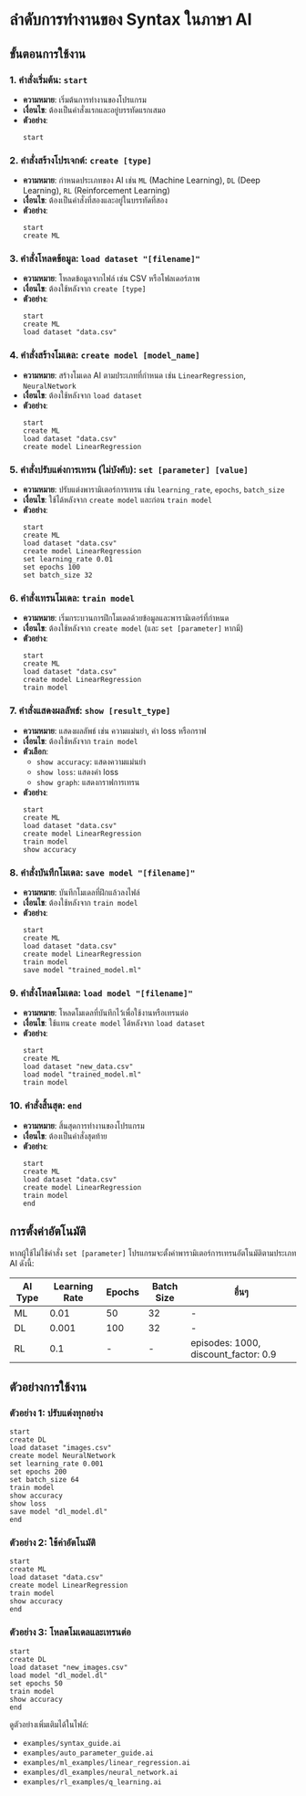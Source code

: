 
# ลำดับการทำงานของ Syntax ในภาษา AI

## ขั้นตอนการใช้งาน

### **1. คำสั่งเริ่มต้น: `start`**
- **ความหมาย**: เริ่มต้นการทำงานของโปรแกรม
- **เงื่อนไข**: ต้องเป็นคำสั่งแรกและอยู่บรรทัดแรกเสมอ
- **ตัวอย่าง**:
  ```
  start
  ```

### **2. คำสั่งสร้างโปรเจกต์: `create [type]`**
- **ความหมาย**: กำหนดประเภทของ AI เช่น `ML` (Machine Learning), `DL` (Deep Learning), `RL` (Reinforcement Learning)
- **เงื่อนไข**: ต้องเป็นคำสั่งที่สองและอยู่ในบรรทัดที่สอง
- **ตัวอย่าง**:
  ```
  start
  create ML
  ```

### **3. คำสั่งโหลดข้อมูล: `load dataset "[filename]"`**
- **ความหมาย**: โหลดข้อมูลจากไฟล์ เช่น CSV หรือโฟลเดอร์ภาพ
- **เงื่อนไข**: ต้องใช้หลังจาก `create [type]`
- **ตัวอย่าง**:
  ```
  start
  create ML
  load dataset "data.csv"
  ```

### **4. คำสั่งสร้างโมเดล: `create model [model_name]`**
- **ความหมาย**: สร้างโมเดล AI ตามประเภทที่กำหนด เช่น `LinearRegression`, `NeuralNetwork`
- **เงื่อนไข**: ต้องใช้หลังจาก `load dataset`
- **ตัวอย่าง**:
  ```
  start
  create ML
  load dataset "data.csv"
  create model LinearRegression
  ```

### **5. คำสั่งปรับแต่งการเทรน (ไม่บังคับ): `set [parameter] [value]`**
- **ความหมาย**: ปรับแต่งพารามิเตอร์การเทรน เช่น `learning_rate`, `epochs`, `batch_size`
- **เงื่อนไข**: ใช้ได้หลังจาก `create model` และก่อน `train model`
- **ตัวอย่าง**:
  ```
  start
  create ML
  load dataset "data.csv"
  create model LinearRegression
  set learning_rate 0.01
  set epochs 100
  set batch_size 32
  ```

### **6. คำสั่งเทรนโมเดล: `train model`**
- **ความหมาย**: เริ่มกระบวนการฝึกโมเดลด้วยข้อมูลและพารามิเตอร์ที่กำหนด
- **เงื่อนไข**: ต้องใช้หลังจาก `create model` (และ `set [parameter]` หากมี)
- **ตัวอย่าง**:
  ```
  start
  create ML
  load dataset "data.csv"
  create model LinearRegression
  train model
  ```

### **7. คำสั่งแสดงผลลัพธ์: `show [result_type]`**
- **ความหมาย**: แสดงผลลัพธ์ เช่น ความแม่นยำ, ค่า loss หรือกราฟ
- **เงื่อนไข**: ต้องใช้หลังจาก `train model`
- **ตัวเลือก**:
  - `show accuracy`: แสดงความแม่นยำ
  - `show loss`: แสดงค่า loss
  - `show graph`: แสดงกราฟการเทรน
- **ตัวอย่าง**:
  ```
  start
  create ML
  load dataset "data.csv"
  create model LinearRegression
  train model
  show accuracy
  ```

### **8. คำสั่งบันทึกโมเดล: `save model "[filename]"`**
- **ความหมาย**: บันทึกโมเดลที่ฝึกแล้วลงไฟล์
- **เงื่อนไข**: ต้องใช้หลังจาก `train model`
- **ตัวอย่าง**:
  ```
  start
  create ML
  load dataset "data.csv"
  create model LinearRegression
  train model
  save model "trained_model.ml"
  ```

### **9. คำสั่งโหลดโมเดล: `load model "[filename]"`**
- **ความหมาย**: โหลดโมเดลที่บันทึกไว้เพื่อใช้งานหรือเทรนต่อ
- **เงื่อนไข**: ใช้แทน `create model` ได้หลังจาก `load dataset`
- **ตัวอย่าง**:
  ```
  start
  create ML
  load dataset "new_data.csv"
  load model "trained_model.ml"
  train model
  ```

### **10. คำสั่งสิ้นสุด: `end`**
- **ความหมาย**: สิ้นสุดการทำงานของโปรแกรม
- **เงื่อนไข**: ต้องเป็นคำสั่งสุดท้าย
- **ตัวอย่าง**:
  ```
  start
  create ML
  load dataset "data.csv"
  create model LinearRegression
  train model
  end
  ```

## การตั้งค่าอัตโนมัติ

หากผู้ใช้ไม่ใช้คำสั่ง `set [parameter]` โปรแกรมจะตั้งค่าพารามิเตอร์การเทรนอัตโนมัติตามประเภท AI ดังนี้:

| AI Type | Learning Rate | Epochs | Batch Size | อื่นๆ |
|---------|--------------|--------|------------|-----|
| ML | 0.01 | 50 | 32 | - |
| DL | 0.001 | 100 | 32 | - |
| RL | 0.1 | - | - | episodes: 1000, discount_factor: 0.9 |

## ตัวอย่างการใช้งาน

### ตัวอย่าง 1: ปรับแต่งทุกอย่าง
```
start
create DL
load dataset "images.csv"
create model NeuralNetwork
set learning_rate 0.001
set epochs 200
set batch_size 64
train model
show accuracy
show loss
save model "dl_model.dl"
end
```

### ตัวอย่าง 2: ใช้ค่าอัตโนมัติ
```
start
create ML
load dataset "data.csv"
create model LinearRegression
train model
show accuracy
end
```

### ตัวอย่าง 3: โหลดโมเดลและเทรนต่อ
```
start
create DL
load dataset "new_images.csv"
load model "dl_model.dl"
set epochs 50
train model
show accuracy
end
```

ดูตัวอย่างเพิ่มเติมได้ในไฟล์:
- `examples/syntax_guide.ai`
- `examples/auto_parameter_guide.ai`
- `examples/ml_examples/linear_regression.ai`
- `examples/dl_examples/neural_network.ai`
- `examples/rl_examples/q_learning.ai`
